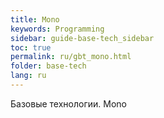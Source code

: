 ```yaml
---
title: Mono
keywords: Programming
sidebar: guide-base-tech_sidebar
toc: true
permalink: ru/gbt_mono.html
folder: base-tech
lang: ru
---
```


Базовые технологии.
Mono